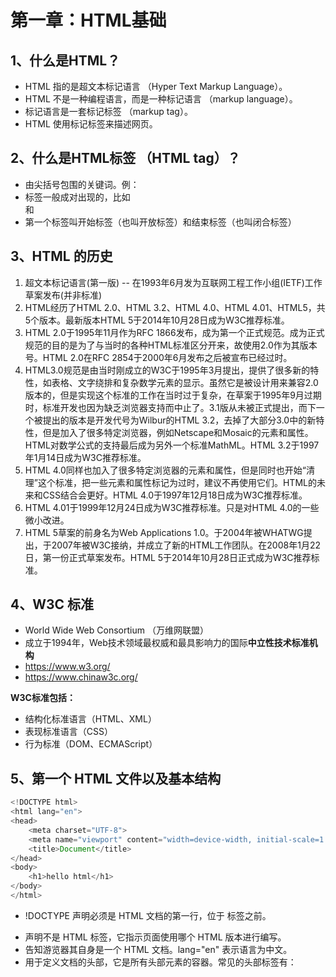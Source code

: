 # 第一章：HTML基础

## **1、什么是HTML？**

- HTML 指的是超文本标记语言 （Hyper Text Markup Language）。
- HTML 不是一种编程语言，而是一种标记语言 （markup language）。
- 标记语言是一套标记标签 （markup tag）。
- HTML 使用标记标签来描述网页。

## 2、什么是HTML标签 （HTML tag）？

- 由尖括号包围的关键词。例：<html>
- 标签一般成对出现的，比如 <div> 和 </div>
- 第一个标签叫开始标签（也叫开放标签）和结束标签（也叫闭合标签）

## 3、HTML 的历史

1.  超文本标记语言(第一版) -- 在1993年6月发为互联网工程工作小组(IETF)工作草案发布(并非标准)
2. HTML经历了HTML 2.0、HTML 3.2、HTML 4.0、HTML 4.01、HTML5，共5个版本。最新版本HTML 5于2014年10月28日成为W3C推荐标准。
3. HTML 2.0于1995年11月作为RFC 1866发布，成为第一个正式规范。成为正式规范的目的是为了与当时的各种HTML标准区分开来，故使用2.0作为其版本号。HTML 2.0在RFC 2854于2000年6月发布之后被宣布已经过时。
4. HTML3.0规范是由当时刚成立的W3C于1995年3月提出，提供了很多新的特性，如表格、文字绕排和复杂数学元素的显示。虽然它是被设计用来兼容2.0版本的，但是实现这个标准的工作在当时过于复杂，在草案于1995年9月过期时，标准开发也因为缺乏浏览器支持而中止了。3.1版从未被正式提出，而下一个被提出的版本是开发代号为Wilbur的HTML 3.2，去掉了大部分3.0中的新特性，但是加入了很多特定浏览器，例如Netscape和Mosaic的元素和属性。HTML对数学公式的支持最后成为另外一个标准MathML。HTML 3.2于1997年1月14日成为W3C推荐标准。
5. HTML 4.0同样也加入了很多特定浏览器的元素和属性，但是同时也开始“清理”这个标准，把一些元素和属性标记为过时，建议不再使用它们。HTML的未来和CSS结合会更好。HTML 4.0于1997年12月18日成为W3C推荐标准。
6. HTML 4.01于1999年12月24日成为W3C推荐标准。只是对HTML 4.0的一些微小改进。
7. HTML 5草案的前身名为Web Applications 1.0。于2004年被WHATWG提出，于2007年被W3C接纳，并成立了新的HTML工作团队。在2008年1月22日，第一份正式草案发布。HTML 5于2014年10月28日正式成为W3C推荐标准。

## 4、W3C 标准

- World Wide Web Consortium （万维网联盟）
- 成立于1994年，Web技术领域最权威和最具影响力的国际**中立性技术标准机构**
- https://www.w3.org/
- https://www.chinaw3c.org/

**W3C标准包括：**

- 结构化标准语言（HTML、XML）
- 表现标准语言（CSS）
- 行为标准（DOM、ECMAScript）

## **5、第一个 HTML 文件以及基本结构**

```javascript
<!DOCTYPE html>
<html lang="en">
<head>
    <meta charset="UTF-8">
    <meta name="viewport" content="width=device-width, initial-scale=1.0">
    <title>Document</title>
</head>
<body>
    <h1>hello html</h1>
</body>
</html>
```

- !DOCTYPE 声明必须是 HTML 文档的第一行，位于 <html>  标签之前。

- <!DOCTYPE> 声明不是 HTML 标签，它指示页面使用哪个 HTML 版本进行编写。

- <html> 告知游览器其自身是一个 HTML 文档。lang="en" 表示语言为中文。

- <head>  用于定义文档的头部，它是所有头部元素的容器。常见的头部标签有：<base> <link> <meta> <script> <style> 和 <title> 等。

- meta : 元信息通用标签

  - 常用写法：

    - <meta charset="utf-8" /> : 定义解析文档的格式，建议放在第一行。

    - <meta http-equiv=”content-type”content=”text/html;charset=utf-8” />：同时添加content-type这个http头，并且指定了http编码格式。

    -   <meta name=”viewport”content=”width=device-width,initial-scale=1,minimum-scale=1,masimum-scale=1,user-scalab=no” />：针对viewport的标准的适配移动端的meta元信息

    - description：页面描述，可能被用于搜索引擎或者其他场合。

    - keywords：页面关键字，对于seo场景非常关键。

- title : 文档的标题。

- body： 定义文档的主体。body 元素包含文档的所有内容。





# 第二章：HTML标签

## 1. 常用基础标签

### 1. h1 - h6 标题标签

```javascript
<h1>这是标题 1</h1>
<h2>这是标题 2</h2>
<h3>这是标题 3</h3>
<h4>这是标题 4</h4>
<h5>这是标题 5</h5>
<h6>这是标题 6</h6>
```

页面结果：

![image-20201215165349998](C:\Users\Administrator\AppData\Roaming\Typora\typora-user-images\image-20201215165349998.png)

注意:

- h1~h6 主要用来表示文章的标题或者区块内容的标题。
- h1~h6 根据重要性依次降低。
- h1 一个页面只出现依次。



### 2. 段落标签 p

```javascript
<p>我是一个段落标签</p>
```



![image-20201215170332313](C:\Users\Administrator\AppData\Roaming\Typora\typora-user-images\image-20201215170332313.png)

注意：

- 定义段落，p 标签会自动在其前后创建一些空白。游览器会自动添加这些空间。



### 3. 链接标签 a

```javascript
<a href="http://www.baidu.com">百度</a>
```

![image-20201215170754960](C:\Users\Administrator\AppData\Roaming\Typora\typora-user-images\image-20201215170754960.png)

注意：

- 标签定义超链接，用于从一张页面链接到另一张页面
- 属性：
  - href：需要链接的地址，指示链接的目标。
  - target：规定打开链接的位置。_blank 新空白页面、 _self 本页面
  - 。。。
- a链接在游览器中有默认样式，一般需要清楚其默认样式。



### 4. 图片标签 img

```
<img src="./lafa.jpg" alt="">
```

![image-20201215171632960](C:\Users\Administrator\AppData\Roaming\Typora\typora-user-images\image-20201215171632960.png)

注意：

- 两个必须的属性：src 和 alt
  - src 为图片的地址
  - 规定图像的代替文本



### 5. 表格标签 table

```javascript
<table>
   <tr>
       <th>111</th>
       <th>222</th>
   </tr>
   <tr>
       <td>qqq</td>
       <td>www</td>
   </tr>
</table>
```



![image-20201215171932860](C:\Users\Administrator\AppData\Roaming\Typora\typora-user-images\image-20201215171932860.png)

注意：

- 简单的表格由 table 标签以及一个或多个tr、th、或td 标签组成。
- tr 定义表格行，th定义表头，td定义表格单元。



### 6. 列表标签

#### 1. 无序列表 (ul>li)

```javascript
<ul>
    <li>JavaScript</li>
    <li>TypeScript</li>
    <li>Java</li>
</ul>
```



![image-20201215172351228](C:\Users\Administrator\AppData\Roaming\Typora\typora-user-images\image-20201215172351228.png)

#### 2. 有序列表 (ol>li)

```
<ol>
     <li>js</li>
     <li>java</li>
     <li>python</li>
</ol>
```



![image-20201215172602816](C:\Users\Administrator\AppData\Roaming\Typora\typora-user-images\image-20201215172602816.png)

#### 3. 自定义列表 (dl>dt dd)

```
<dl>
    <dt>计算机</dt>
    <dd>用来计算的仪器 ... ...</dd>
    <dt>显示器</dt>
    <dd>以视觉方式显示信息的装置 ... ...</dd>
</dl>
```



![image-20201215172717681](C:\Users\Administrator\AppData\Roaming\Typora\typora-user-images\image-20201215172717681.png)

### 7. 表单标签 input

- type属性
  - button：按钮
  - checkbox：复选框
  - file：文件
  - hidden：隐藏域
  - image：图片
  - password：密码框
  - radio：单选框
  - reset：重置按钮
  - submit：提交按钮
  - text：文本域

### 8. 网页头部 header

通常包括网站标志、主导航、全站链接以及搜索框



### 9. 导航标签 nav

标记导航，通常用于导航栏。



### 10. 侧边栏 aside

定义其所处内容之外的内容。如侧栏、文章的一组链接、广告、友情链接、相关产品列表等。



### 11. 页脚 footer

通常用于网页底部的制作



### 12. 区块 section

定义主要部分的主题内容。比如章节、页眉、页脚或文档中的其他部分。



## 2. 布局标签

### 1. div标签

定义文档的分区或节，可以把文档分割为独立的、不同的部分。

div属于块级元素

### 2. span标签

用来组合文档中的行内元素。



## 3. html标签分类

### 1. 块级标签

1. 能够识别宽高，margin 和 padding 的上下左右的值均对其有效。
2. 独占一行，默认排列方式为从上至下。
3. p、div、ul、ol、li、dl、dt、dd、h1~h6、form



### 2. 行内标签

1.  设置宽高无效，不会自动换行。
2. 对margin仅设置左右有效；padding 设置上下左右都有效，即会撑大空间。
3. span、a、em、i、br



### 3. 行内块标签

1. 既有块级标签的特性，又有行内标签的特性。
2. 不会自动换行，能够识别宽高。
3. 默认排列方式为从左到右。
4. img、input、textarea